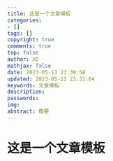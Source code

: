 ```yaml
---
title: 这是一个文章模板
categories: 
- []
tags: []
copyright: true
comments: true
top: false
author: XQ
mathjax: false
date: 2023-05-13 23:30:58
updated: 2023-05-13 23:31:04
keywords: 文章模板
description: 
passwords:
img:
abstract: 概要
---
```


# 这是一个文章模板
